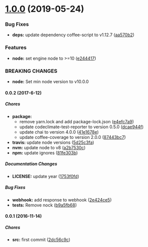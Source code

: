 # [1.0.0](https://github.com/lgaticaq/hubot-sentry-integration/compare/v0.0.2...v1.0.0) (2019-05-24)


### Bug Fixes

* **deps:** update dependency coffee-script to v1.12.7 ([aa570b2](https://github.com/lgaticaq/hubot-sentry-integration/commit/aa570b2))


### Features

* **node:** set engine node to >=10 ([e244417](https://github.com/lgaticaq/hubot-sentry-integration/commit/e244417))


### BREAKING CHANGES

* **node:** Set min node version to v10.0.0

#### 0.0.2 (2017-6-12)

##### Chores

* **package:**
  * remove yarn.lock and add package-lock.json ([e4efc7a9](https://github.com/lgaticaq/hubot-sentry-integration/commit/e4efc7a929b8080b20cf27d454201cb230943fd9))
  * update codeclimate-test-reporter to version 0.5.0 ([dcae944f](https://github.com/lgaticaq/hubot-sentry-integration/commit/dcae944f77ef06ddb26e4f45ae6f60a3287915e7))
  * update chai to version 4.0.0 ([41e1678e](https://github.com/lgaticaq/hubot-sentry-integration/commit/41e1678ef7be1c7a5b83759adbad639daf0bca32))
  * update coffee-coverage to version 2.0.0 ([87443bc7](https://github.com/lgaticaq/hubot-sentry-integration/commit/87443bc7cb5253f85995fe0b811fc7349b5d5049))
* **travis:** update node versions ([5d25c3fa](https://github.com/lgaticaq/hubot-sentry-integration/commit/5d25c3fa79afa8d66b15181619e2cc8c063648cd))
* **nvm:** update node to v8 ([a2b7530c](https://github.com/lgaticaq/hubot-sentry-integration/commit/a2b7530c683f6eed95ec3c6a317fa656d7af9a72))
* **npm:** update ignores ([81fe303b](https://github.com/lgaticaq/hubot-sentry-integration/commit/81fe303b2a979771eb2f445288dabf10de8360dd))

##### Documentation Changes

* **LICENSE:** update year ([1753f0fd](https://github.com/lgaticaq/hubot-sentry-integration/commit/1753f0fdac618d69433906a0969aea1fbe20c7bd))

##### Bug Fixes

* **webhook:** add response to webhook ([2e424ce5](https://github.com/lgaticaq/hubot-sentry-integration/commit/2e424ce530961c5d6063f5c9ba8aa3216c5ad84d))
* **tests:** Remove nock ([b9a5fb68](https://github.com/lgaticaq/hubot-sentry-integration/commit/b9a5fb68f7da4f8f533069618e2024d8d98db421))

#### 0.0.1 (2016-11-14)

##### Chores

* **src:** first commit ([2dc56c9c](https://github.com/lgaticaq/hubot-sentry-integration/commit/2dc56c9c0372d43f688b9c0264f8e61a94f26d0b))
